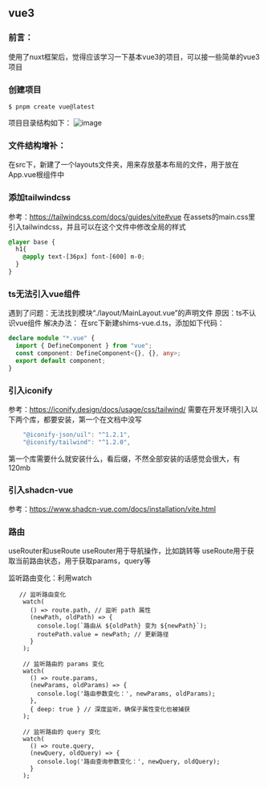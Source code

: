 ## vue3

### 前言：
使用了nuxt框架后，觉得应该学习一下基本vue3的项目，可以接一些简单的vue3项目


### 创建项目

```
$ pnpm create vue@latest
```
项目目录结构如下：
![image](https://github.com/user-attachments/assets/5f18080b-2aca-4ea8-91fd-5ff178bb7475)


### 文件结构增补：
在src下，新建了一个layouts文件夹，用来存放基本布局的文件，用于放在App.vue根组件中


### 添加tailwindcss
参考：https://tailwindcss.com/docs/guides/vite#vue
在assets的main.css里引入tailwindcss，并且可以在这个文件中修改全局的样式
```css
@layer base {
  h1{
    @apply text-[36px] font-[600] m-0;
  }
}
```

### ts无法引入vue组件
遇到了问题：无法找到模块“./layout/MainLayout.vue”的声明文件
原因：ts不认识vue组件
解决办法：
在src下新建shims-vue.d.ts，添加如下代码：
```ts
declare module "*.vue" {
  import { DefineComponent } from "vue";
  const component: DefineComponent<{}, {}, any>;
  export default component;
}

```


### 引入iconify
参考：https://iconify.design/docs/usage/css/tailwind/
需要在开发环境引入以下两个库，都要安装，第一个在文档中没写
```js
    "@iconify-json/uil": "^1.2.1",
    "@iconify/tailwind": "^1.2.0",
```
第一个库需要什么就安装什么，看后缀，不然全部安装的话感觉会很大，有120mb


### 引入shadcn-vue
参考：https://www.shadcn-vue.com/docs/installation/vite.html


### 路由
useRouter和useRoute
useRouter用于导航操作，比如跳转等
useRoute用于获取当前路由状态，用于获取params，query等

监听路由变化：利用watch
```
   // 监听路由变化
    watch(
      () => route.path, // 监听 path 属性
      (newPath, oldPath) => {
        console.log(`路由从 ${oldPath} 变为 ${newPath}`);
        routePath.value = newPath; // 更新路径
      }
    );

    // 监听路由的 params 变化
    watch(
      () => route.params,
      (newParams, oldParams) => {
        console.log('路由参数变化：', newParams, oldParams);
      },
      { deep: true } // 深度监听，确保子属性变化也被捕获
    );

    // 监听路由的 query 变化
    watch(
      () => route.query,
      (newQuery, oldQuery) => {
        console.log('路由查询参数变化：', newQuery, oldQuery);
      }
    );

```



